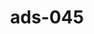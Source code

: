 ---
categories:
- ads_category-3
- ads_category-16
- ads_category-15
tags:
- ads_tag-4
title: ads-045
---